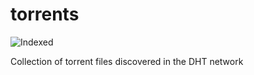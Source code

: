 torrents 
========
![Indexed](https://img.shields.io/badge/indexed-67807-blue)

Collection of torrent files discovered in the DHT network
